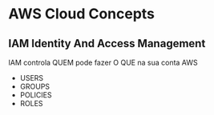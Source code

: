 # AWS Cloud Concepts

## IAM Identity And Access Management

IAM controla QUEM pode fazer O QUE na sua conta AWS

- USERS
- GROUPS
- POLICIES
- ROLES